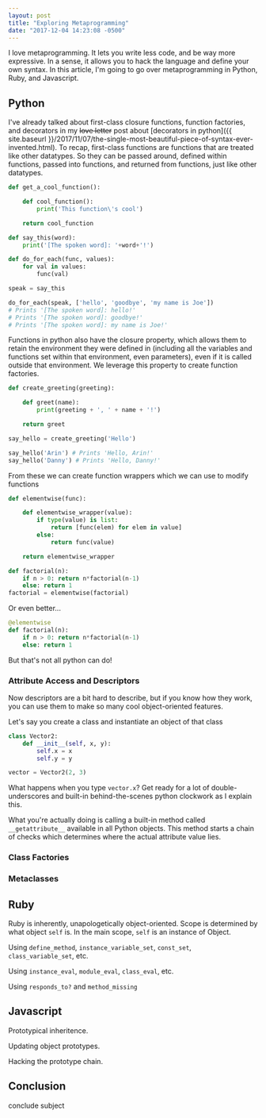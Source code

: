 ```yaml
---
layout: post
title: "Exploring Metaprogramming"
date: "2017-12-04 14:23:08 -0500"
---
```


I love metaprogramming. It lets you write less code, and be way more expressive. In a sense, it allows you to hack the language and define your own syntax.
In this article, I'm going to go over metaprogramming in Python, Ruby, and Javascript.

## Python

I've already talked about first-class closure functions, function factories, and decorators in my ~~love letter~~ post about [decorators in python]({{ site.baseurl }}/2017/11/07/the-single-most-beautiful-piece-of-syntax-ever-invented.html). To recap, first-class functions are functions that are treated like other datatypes. So they can be passed around, defined within functions, passed into functions, and returned from functions, just like other datatypes.

```python
def get_a_cool_function():

    def cool_function():
        print('This function\'s cool')

    return cool_function

def say_this(word):
    print('[The spoken word]: '+word+'!')

def do_for_each(func, values):
    for val in values:
        func(val)

speak = say_this

do_for_each(speak, ['hello', 'goodbye', 'my name is Joe'])
# Prints '[The spoken word]: hello!'
# Prints '[The spoken word]: goodbye!'
# Prints '[The spoken word]: my name is Joe!'
```

Functions in python also have the closure property, which allows them to retain the environment they were defined in (including all the variables and functions set within that environment, even parameters), even if it is called outside that environment. We leverage this property to create function factories.

```python
def create_greeting(greeting):

    def greet(name):
        print(greeting + ', ' + name + '!')

    return greet

say_hello = create_greeting('Hello')

say_hello('Arin') # Prints 'Hello, Arin!'
say_hello('Danny') # Prints 'Hello, Danny!'
```

From these we can create function wrappers which we can use to modify functions

```python
def elementwise(func):

    def elementwise_wrapper(value):
        if type(value) is list:
            return [func(elem) for elem in value]
        else:
            return func(value)

    return elementwise_wrapper

def factorial(n):
    if n > 0: return n*factorial(n-1)
    else: return 1
factorial = elementwise(factorial)
```

Or even better...

```python
@elementwise
def factorial(n):
    if n > 0: return n*factorial(n-1)
    else: return 1
```

But that's not all python can do!

### Attribute Access and Descriptors

Now descriptors are a bit hard to describe, but if you know how they work, you can use them to make so many cool object-oriented features.

Let's say you create a class and instantiate an object of that class

```python
class Vector2:
    def __init__(self, x, y):
        self.x = x
        self.y = y

vector = Vector2(2, 3)
```

What happens when you type `vector.x`? Get ready for a lot of double-underscores and built-in behind-the-scenes python clockwork as I explain this.

What you're actually doing is calling a built-in method called `__getattribute__` available in all Python objects. This method starts a chain of checks which determines where the actual attribute value lies.

### Class Factories

### Metaclasses

## Ruby

Ruby is inherently, unapologetically object-oriented. Scope is determined by what object `self` is. In the main scope, `self` is an instance of Object.

Using `define_method`, `instance_variable_set`, `const_set`, `class_variable_set`, etc.

Using `instance_eval`, `module_eval`, `class_eval`, etc.

Using `responds_to?` and `method_missing`

## Javascript

Prototypical inheritence.

Updating object prototypes.

Hacking the prototype chain.

## Conclusion

conclude subject
